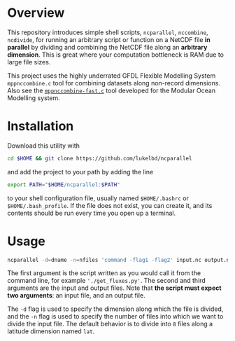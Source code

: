 # Overview
This repository introduces simple shell scripts,
`ncparallel`, `nccombine`, `ncdivide`, for 
running an arbitrary script or function on a NetCDF file **in parallel** by
dividing and combining the NetCDF file along an **arbitrary dimension**.
This is great where your computation bottleneck is RAM due to large file sizes.

This project uses the highly underrated GFDL Flexible Modelling System `mppnccombine.c` tool for
combining datasets along non-record dimensions.
Also see the [`mppnccombine-fast.c`](https://github.com/coecms/mppnccombine-fast) tool developed for the Modular
Ocean Modelling system.

# Installation
Download this utility with
```bash
cd $HOME && git clone https://github.com/lukelbd/ncparallel
```
and add the project to your path by adding the line
```bash
export PATH="$HOME/ncparallel:$PATH"
```
to your shell configuration file, usually named `$HOME/.bashrc` or `$HOME/.bash_profile`. If the file
does not exist, you can create it, and its contents should be run every time you open up a terminal.

# Usage
```bash
ncparallel -d=dname -n=nfiles 'command -flag1 -flag2' input.nc output.nc
```
The first argument is the script written as you would call it from the command line,
for example `'./get_fluxes.py'`.
The second and third arguments are the input and output files.
Note that **the script must expect two arguments**: an input file, and an output file.

The `-d` flag is used to specify the dimension along which
the file is divided, and the `-n` flag is used to specify the number of files into which we want
to divide the input file.
The default behavior is to divide into `8` files along a latitude
dimension named `lat`.

